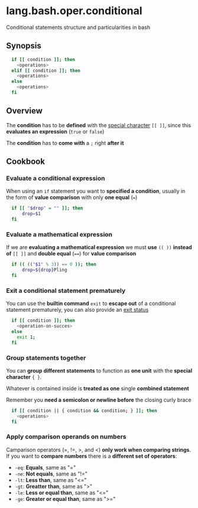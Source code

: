 # lang.bash.oper.conditional

Conditional statements structure and particularities in bash

## Synopsis

```bash
  if [[ condition ]]; then
    <operations>
  elif [[ condition ]]; then
    <operations>
  else
    <operations>
  fi
```

## Overview

The **condition** has to be **defined** with the [special character](./tmd3.md)
`[[ ]]`, since this **evaluates an expression** (`true` or `false`)

The **condition** has to **come with** a `;` right **after it**

## Cookbook

### Evaluate a conditional expression

When using an `if` statement you want to **specified a condition**, usually in
the form of **value comparison** with only **one equal** (`=`)

```bash
  if [[ "$drop" = "" ]]; then
      drop=$1
  fi
```

### Evaluate a mathematical expression

If we are **evaluating a mathematical expression** we must **use** `(( ))`
**instead of** `[[ ]]` and **double equal** (`==`) for **value comparison**

```bash
  if (( (("$1" % 3)) == 0 )); then
      drop=${drop}Pling
  fi
```

### Exit a conditional statement prematurely

You can use the **builtin command** `exit` to **escape out** of a conditional
statement prematurely, you can also provide an [exit status](./wokn.md)

```bash
  if [[ condition ]]; then
    <operation-on-succes>
  else
    exit 1;
  fi
```

### Group statements together

You can **group different statements** to function as **one unit** with the
**special character** `{ }`.

Whatever is contained inside is **treated as one** single **combined
statement**

Remember you **need a semicolon or newline before** the closing curly brace

```bash
  if [[ condition || { condition && condition; } ]]; then
    <operations>
  fi
```

### Apply comparison operands on numbers

Camparison operators (=, !=, >, and <) **only work when comparing strings**. If
you want to **compare numbers** there is a **different set of operators**:

- `-eq`: **Equals**, same as "="
- `-ne`: **Not equals**, same as "!="
- `-lt`: **Less than**, same as "<="
- `-gt`: **Greatter than**, same as ">"
- `-le`: **Less or equal than**, same as "<="
- `-ge`: **Greater or equal than**, same as ">="
